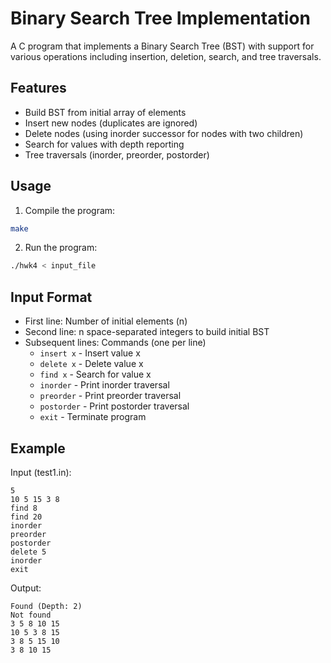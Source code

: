# Binary Search Tree Implementation

A C program that implements a Binary Search Tree (BST) with support for various operations including insertion, deletion, search, and tree traversals.

## Features

- Build BST from initial array of elements
- Insert new nodes (duplicates are ignored)
- Delete nodes (using inorder successor for nodes with two children)
- Search for values with depth reporting
- Tree traversals (inorder, preorder, postorder)

## Usage

1. Compile the program:
```bash
make
```

2. Run the program:
```bash
./hwk4 < input_file
```

## Input Format

- First line: Number of initial elements (n)
- Second line: n space-separated integers to build initial BST
- Subsequent lines: Commands (one per line)
  - `insert x` - Insert value x
  - `delete x` - Delete value x
  - `find x` - Search for value x
  - `inorder` - Print inorder traversal
  - `preorder` - Print preorder traversal
  - `postorder` - Print postorder traversal
  - `exit` - Terminate program

## Example

Input (test1.in):
```
5
10 5 15 3 8
find 8
find 20
inorder
preorder
postorder
delete 5
inorder
exit
```

Output:
```
Found (Depth: 2)
Not found
3 5 8 10 15 
10 5 3 8 15 
3 8 5 15 10 
3 8 10 15 
``` 